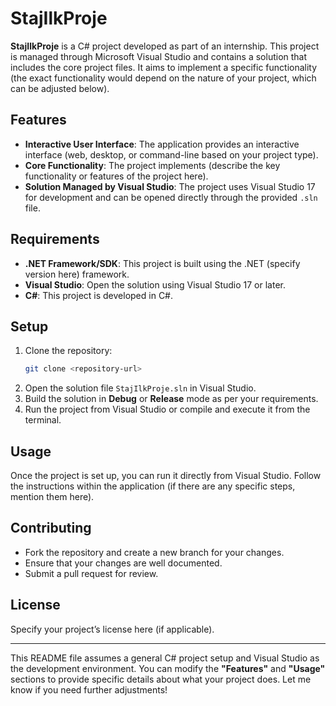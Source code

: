 

# StajIlkProje

**StajIlkProje** is a C# project developed as part of an internship. This project is managed through Microsoft Visual Studio and contains a solution that includes the core project files. It aims to implement a specific functionality (the exact functionality would depend on the nature of your project, which can be adjusted below).

## Features

- **Interactive User Interface**: The application provides an interactive interface (web, desktop, or command-line based on your project type).
- **Core Functionality**: The project implements (describe the key functionality or features of the project here).
- **Solution Managed by Visual Studio**: The project uses Visual Studio 17 for development and can be opened directly through the provided `.sln` file.

## Requirements

- **.NET Framework/SDK**: This project is built using the .NET (specify version here) framework.
- **Visual Studio**: Open the solution using Visual Studio 17 or later.
- **C#**: This project is developed in C#.

## Setup

1. Clone the repository:
   ```bash
   git clone <repository-url>
   ```
2. Open the solution file `StajIlkProje.sln` in Visual Studio.
3. Build the solution in **Debug** or **Release** mode as per your requirements.
4. Run the project from Visual Studio or compile and execute it from the terminal.

## Usage

Once the project is set up, you can run it directly from Visual Studio. Follow the instructions within the application (if there are any specific steps, mention them here).

## Contributing

- Fork the repository and create a new branch for your changes.
- Ensure that your changes are well documented.
- Submit a pull request for review.

## License

Specify your project’s license here (if applicable).

---

This README file assumes a general C# project setup and Visual Studio as the development environment. You can modify the **"Features"** and **"Usage"** sections to provide specific details about what your project does. Let me know if you need further adjustments!
